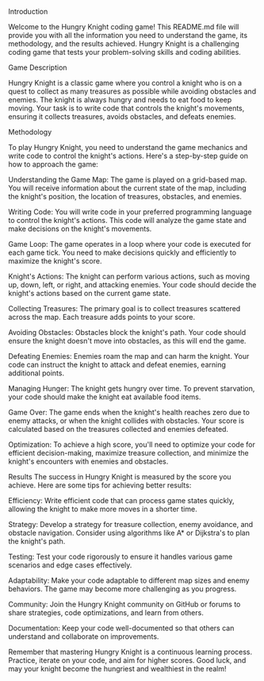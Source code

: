 Introduction

Welcome to the Hungry Knight coding game! This README.md file will provide you with all the information you need to understand the game, its methodology, and the results achieved. Hungry Knight is a challenging coding game that tests your problem-solving skills and coding abilities.

Game Description

Hungry Knight is a classic game where you control a knight who is on a quest to collect as many treasures as possible while avoiding obstacles and enemies. The knight is always hungry and needs to eat food to keep moving. Your task is to write code that controls the knight's movements, ensuring it collects treasures, avoids obstacles, and defeats enemies.

Methodology

To play Hungry Knight, you need to understand the game mechanics and write code to control the knight's actions. Here's a step-by-step guide on how to approach the game:

Understanding the Game Map: The game is played on a grid-based map. You will receive information about the current state of the map, including the knight's position, the location of treasures, obstacles, and enemies.

Writing Code: You will write code in your preferred programming language to control the knight's actions. This code will analyze the game state and make decisions on the knight's movements.

Game Loop: The game operates in a loop where your code is executed for each game tick. You need to make decisions quickly and efficiently to maximize the knight's score.

Knight's Actions: The knight can perform various actions, such as moving up, down, left, or right, and attacking enemies. Your code should decide the knight's actions based on the current game state.

Collecting Treasures: The primary goal is to collect treasures scattered across the map. Each treasure adds points to your score.

Avoiding Obstacles: Obstacles block the knight's path. Your code should ensure the knight doesn't move into obstacles, as this will end the game.

Defeating Enemies: Enemies roam the map and can harm the knight. Your code can instruct the knight to attack and defeat enemies, earning additional points.

Managing Hunger: The knight gets hungry over time. To prevent starvation, your code should make the knight eat available food items.

Game Over: The game ends when the knight's health reaches zero due to enemy attacks, or when the knight collides with obstacles. Your score is calculated based on the treasures collected and enemies defeated.

Optimization: To achieve a high score, you'll need to optimize your code for efficient decision-making, maximize treasure collection, and minimize the knight's encounters with enemies and obstacles.

Results
The success in Hungry Knight is measured by the score you achieve. Here are some tips for achieving better results:

Efficiency: Write efficient code that can process game states quickly, allowing the knight to make more moves in a shorter time.

Strategy: Develop a strategy for treasure collection, enemy avoidance, and obstacle navigation. Consider using algorithms like A* or Dijkstra's to plan the knight's path.

Testing: Test your code rigorously to ensure it handles various game scenarios and edge cases effectively.

Adaptability: Make your code adaptable to different map sizes and enemy behaviors. The game may become more challenging as you progress.

Community: Join the Hungry Knight community on GitHub or forums to share strategies, code optimizations, and learn from others.

Documentation: Keep your code well-documented so that others can understand and collaborate on improvements.

Remember that mastering Hungry Knight is a continuous learning process. Practice, iterate on your code, and aim for higher scores. Good luck, and may your knight become the hungriest and wealthiest in the realm!
